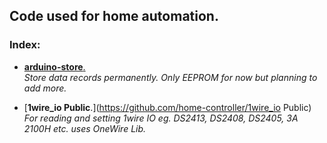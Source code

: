 ## Code used for home automation.

### Index:
* [__arduino-store__.](https://github.com/home-controller/arduino-store)  
  *Store data records permanently. Only EEPROM for now but planning to add more.* 

* [__1wire_io Public__.](https://github.com/home-controller/1wire_io Public)  
  *For reading and setting 1wire IO eg. DS2413, DS2408, DS2405, 3A 2100H etc. uses OneWire Lib.*
